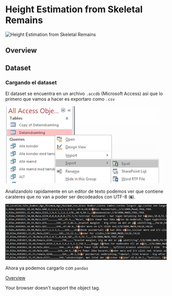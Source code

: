 # Height Estimation from Skeletal Remains 
 
![Height Estimation from Skeletal
Remains](./2_img/banner.jpg) 

## Overview

## Dataset

### Cargando el dataset

El dataset se encuentra en un archivo `.accdb` (Microsoft Access) asi que lo primero que vamos a hacer es exportaro como `.csv`

![Acces DB](./2_img/accesdb.png)

Analizandolo rapidamente en un editor de texto podemos ver que contiene carateres que no van a poder ser decodeados con UTF-8 (`�`). 

![UTF-8 Error](./2_img/utf8Error.png)

Ahora ya podemos cargarlo con `pandas`

[Overview](./2_src/pf_overview.html)

<section data-html="./_src/pf_overview.html"></section>
<object data="./2_src/pf_overview.html"> 
    Your browser doesn’t support the object tag. 
</object>